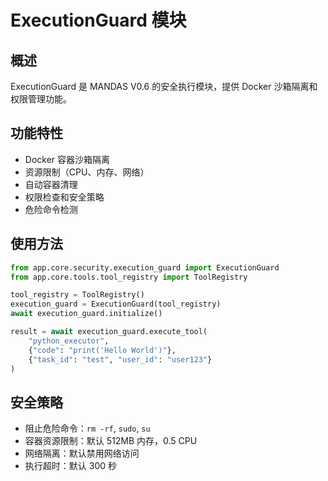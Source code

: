 # ExecutionGuard 模块

## 概述
ExecutionGuard 是 MANDAS V0.6 的安全执行模块，提供 Docker 沙箱隔离和权限管理功能。

## 功能特性
- Docker 容器沙箱隔离
- 资源限制（CPU、内存、网络）
- 自动容器清理
- 权限检查和安全策略
- 危险命令检测

## 使用方法
```python
from app.core.security.execution_guard import ExecutionGuard
from app.core.tools.tool_registry import ToolRegistry

tool_registry = ToolRegistry()
execution_guard = ExecutionGuard(tool_registry)
await execution_guard.initialize()

result = await execution_guard.execute_tool(
    "python_executor",
    {"code": "print('Hello World')"},
    {"task_id": "test", "user_id": "user123"}
)
```

## 安全策略
- 阻止危险命令：`rm -rf`, `sudo`, `su`
- 容器资源限制：默认 512MB 内存，0.5 CPU
- 网络隔离：默认禁用网络访问
- 执行超时：默认 300 秒

